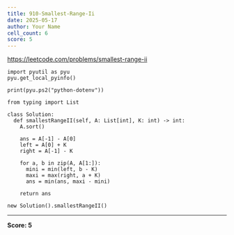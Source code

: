 ```yaml
---
title: 910-Smallest-Range-Ii
date: 2025-05-17
author: Your Name
cell_count: 6
score: 5
---
```


https://leetcode.com/problems/smallest-range-ii


```
import pyutil as pyu
pyu.get_local_pyinfo()
```


```
print(pyu.ps2("python-dotenv"))
```


```
from typing import List
```


```
class Solution:
  def smallestRangeII(self, A: List[int], K: int) -> int:
    A.sort()

    ans = A[-1] - A[0]
    left = A[0] + K
    right = A[-1] - K

    for a, b in zip(A, A[1:]):
      mini = min(left, b - K)
      maxi = max(right, a + K)
      ans = min(ans, maxi - mini)

    return ans
```


```
new Solution().smallestRangeII()
```


---
**Score: 5**